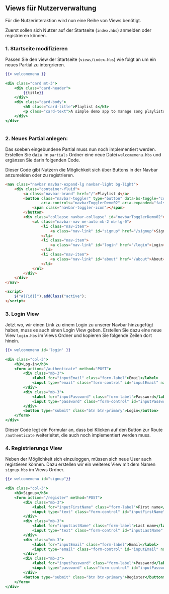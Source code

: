 ## Views für Nutzerverwaltung

Für die Nutzerinteraktion wird nun eine Reihe von Views benötigt.

Zuerst sollen sich Nutzer auf der Startseite (`index.hbs`) anmelden oder registrieren können.

### 1. Startseite modifizieren
Passen Sie den view der Startseite (`views/index.hbs`) wie folgt an um ein neues Partial zu intergrieren. 
~~~ handlebars
{{> welcomemenu }} 
 
<div class="card mt-3"> 
    <div class="card-header"> 
        {{title}} 
    </div> 
    <div class="card-body"> 
        <h5 class="card-title">Playlist 4</h5> 
        <p class="card-text">A simple demo app to manage song playlists.</p> 
    </div> 
</div> 
 
~~~
### 2. Neues Partial anlegen:
Das soeben eingebundene Partial muss nun noch implementiert werden. Erstellen Sie dazu im `partials` Ordner eine neue Datei `welcomemenu.hbs` und ergänzen Sie
darin folgenden Code.

Dieser Code gibt Nutzern die Möglichkeit sich über Buttons in der Navbar anzumelden oder zu registrieren.

~~~ html
<nav class="navbar navbar-expand-lg navbar-light bg-light">
    <div class="container-fluid">
        <a class="navbar-brand" href="/">Playlist 4</a>
        <button class="navbar-toggler" type="button" data-bs-toggle="collapse" data-bs-target="#navbarTogglerDemo02"
                aria-controls="navbarTogglerDemo02" aria-expanded="false" aria-label="Toggle navigation">
            <span class="navbar-toggler-icon"></span>
        </button>
        <div class="collapse navbar-collapse" id="navbarTogglerDemo02">
            <ul class="navbar-nav me-auto mb-2 mb-lg-0">
                <li class="nav-item">
                    <a class="nav-link" id="signup" href="/signup">Signup</a>
                </li>
                <li class="nav-item">
                    <a class="nav-link" id="login" href="/login">Login</a>
                </li>
                <li class="nav-item">
                    <a class="nav-link" id="about" href="/about">About</a>
                </li>
            </ul>
        </div>
    </div>
</nav>

<script>
    $("#{{id}}").addClass("active");
</script>
~~~

### 3. Login View
Jetzt wo, wir einen Link zu einem Login zu unserer Navbar hinzugefügt haben, muss es auch einen Login View geben.
Erstellen Sie dazu eine neue View `login.hbs` im Views Ordner und kopieren Sie folgende Zeilen dort hinein. 
~~~ handlebars
{{> welcomemenu id='login' }} 
 
<div class="col-3"> 
    <h3>Log-in</h3> 
    <form action="/authenticate" method="POST"> 
        <div class="mb-3"> 
            <label for="inputEmail" class="form-label">Email</label> 
            <input type="email" class="form-control" id="inputEmail" name="email"> 
        </div> 
        <div class="mb-3"> 
            <label for="inputPassword" class="form-label">Password</label> 
            <input type="password" class="form-control" id="inputPassword" name="password"> 
        </div> 
        <button type="submit" class="btn btn-primary">Login</button> 
    </form> 
</div> 
~~~

Dieser Code legt ein Formular an, dass bei Klicken auf den Button zur Route `/authenticate` weiterleitet, die auch noch implementiert werden muss. 

### 4. Registrierungs View
Neben der Möglichkeit sich einzuloggen, müssen sich neue User auch registieren können. Dazu erstellen wir ein weiteres View mit dem Namen 
`signup.hbs` im Views Ordner. 

~~~ handlebars
{{> welcomemenu id="signup"}} 
 
<div class="col-3"> 
    <h3>Signup</h3> 
    <form action="/register" method="POST"> 
        <div class="mb-3"> 
            <label for="inputFirstName" class="form-label">First name</label> 
            <input type="text" class="form-control" id="inputFirstName" name="firstName"> 
        </div> 
        <div class="mb-3"> 
            <label for="inputLastName" class="form-label">Last name</label> 
            <input type="text" class="form-control" id="inputLastName" name="lastName"> 
        </div> 
        <div class="mb-3"> 
            <label for="inputEmail" class="form-label">Email</label> 
            <input type="email" class="form-control" id="inputEmail" name="email"> 
        </div> 
        <div class="mb-3"> 
            <label for="inputPassword" class="form-label">Password</label> 
            <input type="password" class="form-control" id="inputPassword" name="password"> 
        </div> 
        <button type="submit" class="btn btn-primary">Register</button> 
    </form> 
</div> 
~~~


